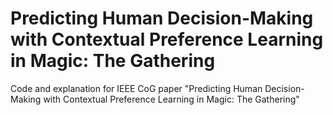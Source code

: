 # Predicting Human Decision-Making with Contextual Preference Learning in Magic: The Gathering
Code and explanation for IEEE CoG paper "Predicting Human Decision-Making with Contextual Preference Learning in Magic: The Gathering"
